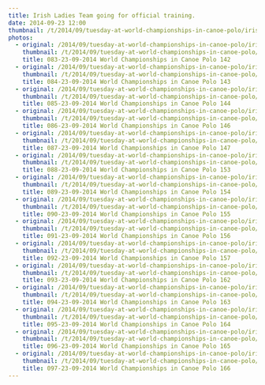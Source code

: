 ```yaml
---
title: Irish Ladies Team going for official training.
date: 2014-09-23 12:00
thumbnail: /t/2014/09/tuesday-at-world-championships-in-canoe-polo/irish-ladies-team-going-for-official-training/083-23-09-2014-world-championships-in-canoe-polo-142.jpg
photos:
  - original: /2014/09/tuesday-at-world-championships-in-canoe-polo/irish-ladies-team-going-for-official-training/083-23-09-2014-world-championships-in-canoe-polo-142.jpg
    thumbnail: /t/2014/09/tuesday-at-world-championships-in-canoe-polo/irish-ladies-team-going-for-official-training/083-23-09-2014-world-championships-in-canoe-polo-142.jpg
    title: 083-23-09-2014 World Championships in Canoe Polo 142
  - original: /2014/09/tuesday-at-world-championships-in-canoe-polo/irish-ladies-team-going-for-official-training/084-23-09-2014-world-championships-in-canoe-polo-143.jpg
    thumbnail: /t/2014/09/tuesday-at-world-championships-in-canoe-polo/irish-ladies-team-going-for-official-training/084-23-09-2014-world-championships-in-canoe-polo-143.jpg
    title: 084-23-09-2014 World Championships in Canoe Polo 143
  - original: /2014/09/tuesday-at-world-championships-in-canoe-polo/irish-ladies-team-going-for-official-training/085-23-09-2014-world-championships-in-canoe-polo-144.jpg
    thumbnail: /t/2014/09/tuesday-at-world-championships-in-canoe-polo/irish-ladies-team-going-for-official-training/085-23-09-2014-world-championships-in-canoe-polo-144.jpg
    title: 085-23-09-2014 World Championships in Canoe Polo 144
  - original: /2014/09/tuesday-at-world-championships-in-canoe-polo/irish-ladies-team-going-for-official-training/086-23-09-2014-world-championships-in-canoe-polo-146.jpg
    thumbnail: /t/2014/09/tuesday-at-world-championships-in-canoe-polo/irish-ladies-team-going-for-official-training/086-23-09-2014-world-championships-in-canoe-polo-146.jpg
    title: 086-23-09-2014 World Championships in Canoe Polo 146
  - original: /2014/09/tuesday-at-world-championships-in-canoe-polo/irish-ladies-team-going-for-official-training/087-23-09-2014-world-championships-in-canoe-polo-147.jpg
    thumbnail: /t/2014/09/tuesday-at-world-championships-in-canoe-polo/irish-ladies-team-going-for-official-training/087-23-09-2014-world-championships-in-canoe-polo-147.jpg
    title: 087-23-09-2014 World Championships in Canoe Polo 147
  - original: /2014/09/tuesday-at-world-championships-in-canoe-polo/irish-ladies-team-going-for-official-training/088-23-09-2014-world-championships-in-canoe-polo-153.jpg
    thumbnail: /t/2014/09/tuesday-at-world-championships-in-canoe-polo/irish-ladies-team-going-for-official-training/088-23-09-2014-world-championships-in-canoe-polo-153.jpg
    title: 088-23-09-2014 World Championships in Canoe Polo 153
  - original: /2014/09/tuesday-at-world-championships-in-canoe-polo/irish-ladies-team-going-for-official-training/089-23-09-2014-world-championships-in-canoe-polo-154.jpg
    thumbnail: /t/2014/09/tuesday-at-world-championships-in-canoe-polo/irish-ladies-team-going-for-official-training/089-23-09-2014-world-championships-in-canoe-polo-154.jpg
    title: 089-23-09-2014 World Championships in Canoe Polo 154
  - original: /2014/09/tuesday-at-world-championships-in-canoe-polo/irish-ladies-team-going-for-official-training/090-23-09-2014-world-championships-in-canoe-polo-155.jpg
    thumbnail: /t/2014/09/tuesday-at-world-championships-in-canoe-polo/irish-ladies-team-going-for-official-training/090-23-09-2014-world-championships-in-canoe-polo-155.jpg
    title: 090-23-09-2014 World Championships in Canoe Polo 155
  - original: /2014/09/tuesday-at-world-championships-in-canoe-polo/irish-ladies-team-going-for-official-training/091-23-09-2014-world-championships-in-canoe-polo-156.jpg
    thumbnail: /t/2014/09/tuesday-at-world-championships-in-canoe-polo/irish-ladies-team-going-for-official-training/091-23-09-2014-world-championships-in-canoe-polo-156.jpg
    title: 091-23-09-2014 World Championships in Canoe Polo 156
  - original: /2014/09/tuesday-at-world-championships-in-canoe-polo/irish-ladies-team-going-for-official-training/092-23-09-2014-world-championships-in-canoe-polo-157.jpg
    thumbnail: /t/2014/09/tuesday-at-world-championships-in-canoe-polo/irish-ladies-team-going-for-official-training/092-23-09-2014-world-championships-in-canoe-polo-157.jpg
    title: 092-23-09-2014 World Championships in Canoe Polo 157
  - original: /2014/09/tuesday-at-world-championships-in-canoe-polo/irish-ladies-team-going-for-official-training/093-23-09-2014-world-championships-in-canoe-polo-162.jpg
    thumbnail: /t/2014/09/tuesday-at-world-championships-in-canoe-polo/irish-ladies-team-going-for-official-training/093-23-09-2014-world-championships-in-canoe-polo-162.jpg
    title: 093-23-09-2014 World Championships in Canoe Polo 162
  - original: /2014/09/tuesday-at-world-championships-in-canoe-polo/irish-ladies-team-going-for-official-training/094-23-09-2014-world-championships-in-canoe-polo-163.jpg
    thumbnail: /t/2014/09/tuesday-at-world-championships-in-canoe-polo/irish-ladies-team-going-for-official-training/094-23-09-2014-world-championships-in-canoe-polo-163.jpg
    title: 094-23-09-2014 World Championships in Canoe Polo 163
  - original: /2014/09/tuesday-at-world-championships-in-canoe-polo/irish-ladies-team-going-for-official-training/095-23-09-2014-world-championships-in-canoe-polo-164.jpg
    thumbnail: /t/2014/09/tuesday-at-world-championships-in-canoe-polo/irish-ladies-team-going-for-official-training/095-23-09-2014-world-championships-in-canoe-polo-164.jpg
    title: 095-23-09-2014 World Championships in Canoe Polo 164
  - original: /2014/09/tuesday-at-world-championships-in-canoe-polo/irish-ladies-team-going-for-official-training/096-23-09-2014-world-championships-in-canoe-polo-165.jpg
    thumbnail: /t/2014/09/tuesday-at-world-championships-in-canoe-polo/irish-ladies-team-going-for-official-training/096-23-09-2014-world-championships-in-canoe-polo-165.jpg
    title: 096-23-09-2014 World Championships in Canoe Polo 165
  - original: /2014/09/tuesday-at-world-championships-in-canoe-polo/irish-ladies-team-going-for-official-training/097-23-09-2014-world-championships-in-canoe-polo-166.jpg
    thumbnail: /t/2014/09/tuesday-at-world-championships-in-canoe-polo/irish-ladies-team-going-for-official-training/097-23-09-2014-world-championships-in-canoe-polo-166.jpg
    title: 097-23-09-2014 World Championships in Canoe Polo 166
---
```

